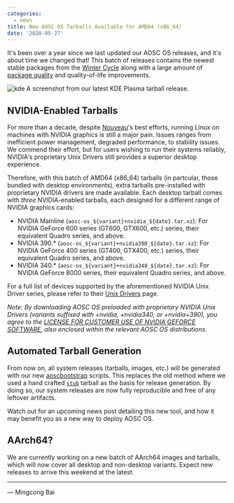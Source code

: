 ```yaml
---
categories:
  - news
title: New AOSC OS Tarballs Available for AMD64 (x86_64)
date: '2020-05-27'
---
```


It's been over a year since we last updated our AOSC OS releases, and it's about time we changed that! This batch of releases contains the newest stable packages from the [Winter Cycle](https://aosc.io/news/posts/2020-05-03-winter-cycle-complete/) along with a large amount of [package quality](https://packages.aosc.io/qa/) and quality-of-life improvements.

![kde](https://aosc.io/img/de-preview/kde/2.png)
A screenshot from our latest KDE Plasma tarball release.

NVIDIA-Enabled Tarballs
-----------------------

For more than a decade, despite [Nouveau](https://nouveau.freedesktop.org/wiki/)'s best efforts, running Linux on machines with NVIDIA graphics is still a major pain. Issues ranges from inefficient power management, degraded performance, to stability issues. We commend their effort, but for users wishing to run their systems reliably, NVIDIA's proprietary Unix Drivers still provides a superior desktop experience.

Therefore, with this batch of AMD64 (x86_64) tarballs (in partcular, those bundled with desktop environments), extra tarballs pre-installed with proprietary NVIDIA drivers are made available. Each desktop tarball comes with *three* NVIDIA-enabled tarballs, each designed for a different range of NVIDIA graphics cards:

- NVIDIA Mainline (`aosc-os_${variant}+nvidia_${date}.tar.xz`): For NVIDIA GeForce 600 series (GT600, GTX600, etc.) series, their equivalent Quadro series, and above.
- NVIDIA 390.* (`aosc-os_${variant}+nvidia390_${date}.tar.xz`): For NVIDIA GeForce 400 series (GT400, GTX400, etc.) series, their equivalent Quadro series, and above.
- NVIDIA 340.* (`aosc-os_${variant}+nvidia340_${date}.tar.xz`): For NVIDIA GeForce 8000 series, their equivalent Quadro series, and above.

For a full list of devices supported by the aforementioned NVIDIA Unix Driver series, please refer to their [Unix Drivers](https://www.nvidia.com/en-us/drivers/unix/) page.

_Note: By downloading AOSC OS preloaded with proprietary NVIDIA Unix Drivers (variants suffixed with +nvidia, +nvidia340, or +nvidia+390), you agree to the [LICENSE FOR CUSTOMER USE OF NVIDIA GEFORCE SOFTWARE](https://www.nvidia.com/en-us/drivers/geforce-license/), also enclosed within the relevant AOSC OS distributions._

Automated Tarball Generation
----------------------------

From now on, all system releases (tarballs, images, etc.) will be generated with our new [aoscbootstrap](https://github.com/AOSC-Dev/aoscbootstrap/) scripts. This replaces the old method where we used a hand crafted [`stub`](https://releases.aosc.io/os-amd64/stub/) tarball as the basis for release generation. By doing so, our system releases are now fully reproducible and free of any leftover artifacts.

Watch out for an upcoming news post detailing this new tool, and how it may benefit you as a new way to deploy AOSC OS.

AArch64?
--------

We are currently working on a new batch of AArch64 images and tarballs, which will now cover all desktop and non-desktop variants. Expect new releases to arrive this weekend at the latest.

---

— Mingcong Bai
